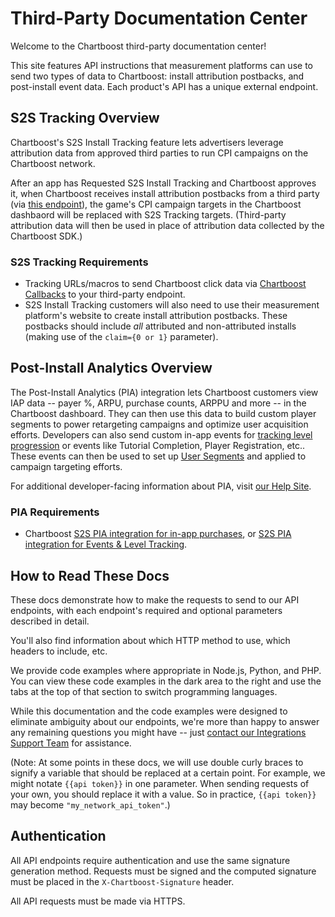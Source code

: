 # Third-Party Documentation Center

Welcome to the Chartboost third-party documentation center! 

This site features API instructions that measurement platforms can use to send two types of data to Chartboost: install attribution postbacks, and post-install event data. Each product's API has a unique external endpoint.

## S2S Tracking Overview

Chartboost's S2S Install Tracking feature lets advertisers leverage attribution data from approved third parties to run CPI campaigns on the Chartboost network. 

After an app has Requested S2S Install Tracking and Chartboost approves it, when Chartboost receives install attribution postbacks from a third party (via <a href="#install-attribution">this endpoint</a>), the game's CPI campaign targets in the Chartboost dashbaord will be replaced with S2S Tracking targets. (Third-party attribution data will then be used in place of attribution data collected by the Chartboost SDK.)

### S2S Tracking Requirements

- Tracking URLs/macros to send Chartboost click data via <a href="https://answers.chartboost.com/hc/en-us/articles/205607385">Chartboost Callbacks</a> to your third-party endpoint.
- S2S Install Tracking customers will also need to use their measurement platform's website to create install attribution postbacks. These postbacks should include *all* attributed and non-attributed installs (making use of the <code>claim={0 or 1}</code> parameter).

## Post-Install Analytics Overview

The Post-Install Analytics (PIA) integration lets Chartboost customers view IAP data -- payer %, ARPU, purchase counts, ARPPU and more -- in the Chartboost dashboard. They can then use this data to build custom player segments to power retargeting campaigns and optimize user acquisition efforts.  Developers can also send custom in-app events for <a href="https://answers.chartboost.com/hc/en-us/articles/209738503-Post-Install-Analytics-Event-Level-Tracking-via-S2S">tracking level progression</a> or events like Tutorial Completion, Player Registration, etc..  These events can then be used to set up <a href="https://answers.chartboost.com/hc/en-us/articles/204451579-User-Segment-Builder">User Segments</a> and applied to campaign targeting efforts.

For additional developer-facing information about PIA, visit <a href="https://answers.chartboost.com/hc/en-us/sections/201140105">our Help Site</a>.

### PIA Requirements

- Chartboost <a href="https://answers.chartboost.com/hc/en-us/articles/205607035-Post-Install-Analytics-In-App-Purchase-Tracking-via-S2S">S2S PIA integration for in-app purchases</a>, or <a href="https://answers.chartboost.com/hc/en-us/articles/209738503-Post-Install-Analytics-Event-Level-Tracking-via-S2S">S2S PIA integration for Events & Level Tracking</a>.

## How to Read These Docs

These docs demonstrate how to make the requests to send to our API endpoints, with each endpoint's required and optional parameters described in detail. 

You'll also find information about which HTTP method to use, which headers to include, etc. 

We provide code examples where appropriate in Node.js, Python, and PHP. You can view these code examples in the dark area to the right and use the tabs at the top of that section to switch programming languages. 

While this documentation and the code examples were designed to eliminate ambiguity about our endpoints, we're more than happy to answer any remaining questions you might have -- just <a href="mailto:support.integrations@chartboost.com">contact our Integrations Support Team</a> for assistance.

(Note: At some points in these docs, we will use double curly braces to signify a variable that should be replaced at a certain point. For example, we might notate `{{api token}}` in one parameter. When sending requests of your own, you should replace it with a value. So in practice, `{{api token}}` may become `"my_network_api_token"`.)

## Authentication

All API endpoints require authentication and use the same signature generation method. Requests must be signed and the computed signature must be placed in the `X-Chartboost-Signature` header.

All API requests must be made via HTTPS.

